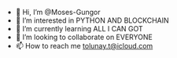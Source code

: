 - 👋 Hi, I’m @Moses-Gungor
- 👀 I’m interested in PYTHON AND BLOCKCHAIN
- 🌱 I’m currently learning ALL I CAN GOT
- 💞️ I’m looking to collaborate on EVERYONE
- 📫 How to reach me tolunay.t@icloud.com

<!---
Moses-Gungor/Moses-Gungor is a ✨ special ✨ repository because its `README.md` (this file) appears on your GitHub profile.
You can click the Preview link to take a look at your changes.
--->
